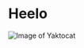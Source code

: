 # Heelo

![Image of Yaktocat](https://w0.pngwave.com/png/965/25/sticker-telegram-decal-30-png-clip-art.png)
